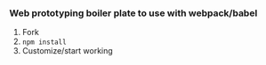 ### Web prototyping boiler plate to use with webpack/babel

  1. Fork
  2. `npm install`
  3. Customize/start working
